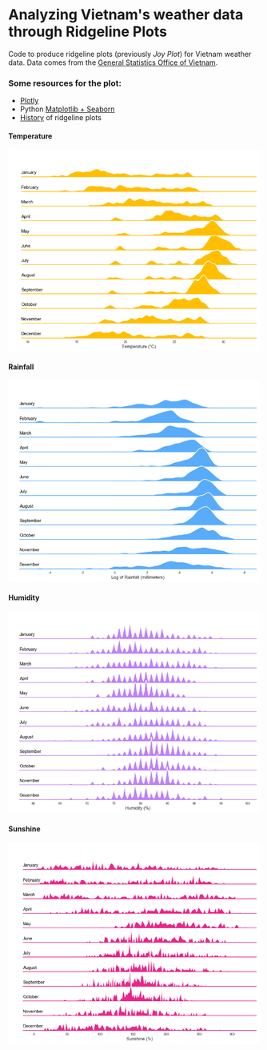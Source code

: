 # Analyzing Vietnam's weather data through Ridgeline Plots

Code to produce ridgeline plots (previously _Joy Plot_) for Vietnam weather data. Data comes from the [General Statistics Office of Vietnam](https://www.gso.gov.vn/Default_en.aspx?tabid=766).

### Some resources for the plot:
* [Plotly](https://plotly.com/python/violin/)
* Python [Matplotlib + Seaborn](https://seaborn.pydata.org/examples/kde_ridgeplot)
* [History](https://serialmentor.com/blog/2017/9/15/goodbye-joyplots) of ridgeline plots

#### Temperature
![Temperature](/fig/VietnamTemperature.png)

#### Rainfall
![Rainfall](/fig/VietnamRainfall.png)

#### Humidity
![Humidity](/fig/VietnamHumidity.png)

#### Sunshine
![Humidity](/fig/VietnamSunshine.png)

